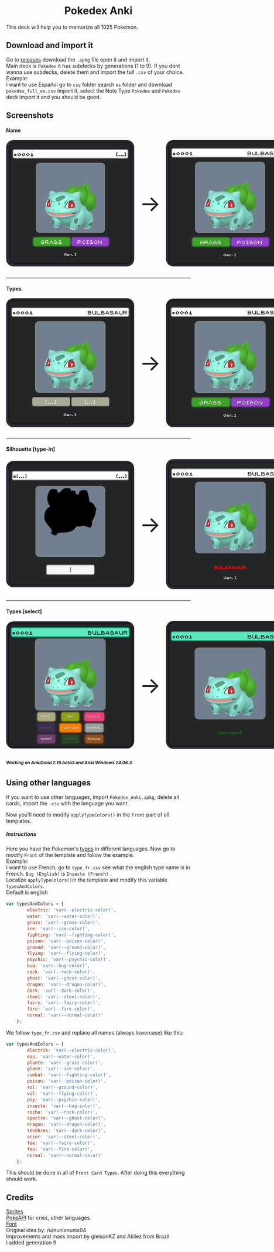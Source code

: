<h1 align="center">Pokedex Anki</h1>
This deck will help you to memorize all 1025 Pokemon.

## Download and import it  
Go to [releases](https://github.com/oesiledivad/Pokedex-Anki/releases/latest) download the `.apkg` file open it and import it.  
Main deck is `Pokedex` it has subdecks by generations (1 to 9). If you dont wanna use subdecks, delete them and import the full `.csv` of your choice.  
Example:  
I want to use Español go to `csv` folder search `es` folder and download `pokedex_full_es.csv` import it, select the Note Type `Pokedex` and `Pokedex` deck import it and you should be good.


## Screenshots

#### Name

<div align="center" style="display: flex; align-items: center;">
  <img src="https://raw.githubusercontent.com/oesiledivad/Pokedex-Anki/refs/heads/main/screenshots/card1_1.png" height="auto" width="350" style="border-radius:20px;">
  <span style="font-size: 60px; margin: 0 15px;">&#8594;</span>
  <img src="https://raw.githubusercontent.com/oesiledivad/Pokedex-Anki/refs/heads/main/screenshots/card1_2.png" height="auto" width="350" style="border-radius:20px;">
</div>
</br>

---

#### Types

<div align="center" style="display: flex; align-items: center;">
  <img src="https://raw.githubusercontent.com/oesiledivad/Pokedex-Anki/refs/heads/main/screenshots/card2_1.png" height="auto" width="350" style="border-radius:20px;">
  <span style="font-size: 60px; margin: 0 15px;">&#8594;</span>
  <img src="https://raw.githubusercontent.com/oesiledivad/Pokedex-Anki/refs/heads/main/screenshots/card2_2.png" height="auto" width="350" style="border-radius:20px;">
</div>
</br>

----

#### Silhouette [type-in]

<div align="center" style="display: flex; align-items: center;">
  <img src="https://raw.githubusercontent.com/oesiledivad/Pokedex-Anki/refs/heads/main/screenshots/card3_1.png" height="auto" width="350" style="border-radius:20px;">
  <span style="font-size: 60px; margin: 0 15px;">&#8594;</span>
  <img src="https://raw.githubusercontent.com/oesiledivad/Pokedex-Anki/refs/heads/main/screenshots/card3_2.png" height="auto" width="350" style="border-radius:20px;">
</div>
</br>

----


#### Types [select]  
<div align="center" style="display: flex; align-items: center;">
  <img src="https://raw.githubusercontent.com/oesiledivad/Pokedex-Anki/refs/heads/main/screenshots/card4_1.png" height="auto" width="350" style="border-radius:20px;">
  <span style="font-size: 60px; margin: 0 15px;">&#8594;</span>
  <img src="https://raw.githubusercontent.com/oesiledivad/Pokedex-Anki/refs/heads/main/screenshots/card4_2.png" height="auto" width="350" style="border-radius:20px;">
</div>
</br>

<sup><em><strong>Working on AnkiDroid 2.19.beta3 and Anki Windows 24.06.3</strong></em></sup>

## Using other languages
If you want to use other languages, import `Pokedex_Anki.apkg`, delete all cards, import the `.csv` with the language you want.  

Now you'll need to modify `applyTypeColors()` in the `Front` part of all templates.

##### Instructions 
Here you have the Pokemon's [types](https://github.com/oesiledivad/Pokedex-Anki/tree/main/csv/_pkmn_types) in different languages. Now go to modify `Front` of the template and follow the example.  
Example:  
I want  to use French, go to `type_fr.csv` see what the english type name is in French. `Bug (English)` is `Insecte (French)` .  
Localize `applyTypeColors()`in the template and modify this variable `typesAndColors`.  
Default is english 

```javascript	
var typesAndColors = {
		electric: 'var(--electric-color)',
		water: 'var(--water-color)',
		grass: 'var(--grass-color)',
		ice: 'var(--ice-color)',
		fighting: 'var(--fighting-color)',
		poison: 'var(--poison-color)',
		ground: 'var(--ground-color)',
		flying: 'var(--flying-color)',
		psychic: 'var(--psychic-color)',
		bug: 'var(--bug-color)',
		rock: 'var(--rock-color)',
		ghost: 'var(--ghost-color)',
		dragon: 'var(--dragon-color)',
		dark: 'var(--dark-color)',
		steel: 'var(--steel-color)',
		fairy: 'var(--fairy-color)',
		fire: 'var(--fire-color)',
		normal: 'var(--normal-color)'
	};
   ```  
We follow `type_fr.csv` and replace all names (always lowercase) like this:  
   
```javascript	
var typesAndColors = {
		électrik: 'var(--electric-color)',
		eau: 'var(--water-color)',
		plante: 'var(--grass-color)',
		glace: 'var(--ice-color)',
		combat: 'var(--fighting-color)',
		poison: 'var(--poison-color)',
		sol: 'var(--ground-color)',
		vol: 'var(--flying-color)',
		psy: 'var(--psychic-color)',
		insecte: 'var(--bug-color)',
		roche: 'var(--rock-color)',
		spectre: 'var(--ghost-color)',
		dragon: 'var(--dragon-color)',
		ténèbres: 'var(--dark-color)',
		acier: 'var(--steel-color)',
		fée: 'var(--fairy-color)',
		feu: 'var(--fire-color)',
		normal: 'var(--normal-color)'
	};
   ```  
This should be done in all of `Front Card Types`. After doing this everything should work.
    

## Credits
[Sprites](https://www.spriters-resource.com/nintendo_switch/pokemonhome/)  
[PokeAPI](https://pokeapi.co/) for cries, other languages.  
[Font](https://www.dafont.com/pokemon-classic.font)  
Original idea by: /u/nunixnunix04  
Improvements and mass import by gleisonKZ and Akilez from Brazil  
I added generation 9  
